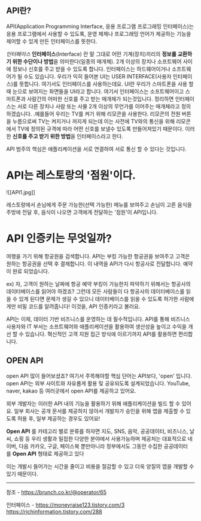 

## API란?

API(Application Programming Interface, 응용 프로그램 프로그래밍 인터페이스)는 응용 프로그램에서 사용할 수 있도록, 운영 체제나 프로그래밍 언어가 제공하는 기능을 제어할 수 있게 만든 인터페이스를 뜻한다.

*인터페이스*
	**인터페이스**(Interface) 란 말 그대로 어떤 기계(장치)끼리의 **정보를 교환하기 위한 수단이나 방법**을 의미한다(일종의 매개체). 2개 이상의 장치나 소프트웨어 사이에 정보나 신호를 주고 받을 수 있도록 합니다. 인터페이스는 하드웨어이거나 소프트웨어가 될 수도 있습니다.
	우리가 익히 들어본 UI는 USER INTERFACE(사용자 인터페이스)를 뜻합니다. 여기서도 인터페이스를 사용하는데요. UI란 우리가 스마트폰을 사용 할때 눈으로 보여지는 화면들을 UI라고 합니다.
	여기서 인터페이스는 소프트웨어이고 스마트폰과 사람간의 어떠한 신호를 주고 받는 매개체가 되는것입니다.
	정리하면 인터페이스는 서로 다른 장치나 사람 또는 사물 2개 이상의 무언가를 이어주는 매개체라고 정의하겠습니다.
	.예를들어 우리는 TV를 켜기 위해 리모콘을 사용한다. 리모콘의 전원 버튼을 누름으로써 TV는 켜지거나 꺼지게 되는데 이는 사전에 TV와의 통신을 위해 리모콘에서 TV에 정의된 규격에 따라 어떤 신호를 보낼수 있도록 만들어져있기 때문이다. 이러한 **신호를 주고 받기 위한 방법**을 인터페이스라고 한다.

API 범주의 핵심은 애플리케이션을 서로 연결하여 서로 통신 할 수 있다는 것입니다.


# API는 레스토랑의 '점원'이다.

![[API1.jpg]]

레스토랑에서 손님에게 주문 가능한(선택 가능한) 메뉴를 보여주고 손님이 고른 음식을 주방에 전달 후, 음식이 나오면 고객에게 전달하는 '점원'이 API입니다.

  

# API 인증키는 무엇일까?

여행을 가기 위해 항공원을 검색합니다. API는 부킹 가능한 항공권을 보여주고 고객은 원하는 항공권을 선택 후 결제합니다. 이 내역을 API가 다시 항공사로 전달합니다. 예약이 완료 되었습니다.  

  
ex)
자, 고객이 원하는 날짜에 항공 예약 부킹이 가능한지 파악하기 위해서는 항공사의 데이터베이스를 읽어야 하겠죠? 그런데 모든 사람들이 다 항공사의 데이터베이스를 읽을 수 있게 된다면 문제가 생길 수 있으니 데이터베이스를 읽을 수 있도록 허가한 사람에게만 비밀 코드를 알려줍니다! 이것을, API 인증키라고 불러요.



API는 이제, 데이터 기반 비즈니스를 운영하는 데 필수적입니다. API를 통해 비즈니스 사용자와 IT 부서는 소프트웨어와 애플리케이션을 활용하여 생산성을 높이고 수익을 개선 할 수 있습니다. 혁신적인 고객 지원 접근 방식에 이르기까지 API를 활용하면 편리합니다.

  

## OPEN API

open API 많이 들어보셨죠? 여기서 주목해야할 핵심 단어는 API보다, 'open' 입니다. open API는 외부 사이트와 자유롭게 활용 및 공유되도록 설계되었습니다. YouTube, naver, kakao 등 여러곳에서 open API를 제공하고 있어요.  


외부 개발자는 이러한 API 내의 기능을 활용하기 위해 애플리케이션을 빌드 할 수 있어요. 일부 회사는 공개 문서를 제공하지 않아서 개발자가 승인을 위해 앱을 제출할 수 있도록 허용 후, 일부 제공하는 경우도 있어요!

**Open API** 를 카테고리 별로 분류를 하자면 지도, SNS, 음악, 공공데이터, 비즈니스, 날씨, 쇼핑 등 우리 생활과 밀접한 다양한 분야에서 사용가능하며 제공처는 대표적으로 네이버, 다음 카카오, 구글, 페이스북 뿐만아니라 정부에서도 그동안 수집한 공공데이터를 **Open API** 형태로 제공하고 있다


이는 개발시 들어가는 시간을 줄이고 비용을 절감할 수 있고 더욱 양질의 앱을 개발할 수 있기 때문이다.









---
참조 - https://brunch.co.kr/@operator/65

인터페이스 - https://moneyraise123.tistory.com/3
https://richinformation.tistory.com/288